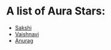 # A list of Aura Stars:

- [Sakshi](https://github.com/sakshi-patil-1111)
- [Vaishnavi](https://github.com/Vaishnavi1047)
- [Anurag](https://github.com/theAnuragMishra)
